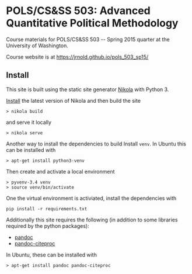 # POLS/CS&SS 503: Advanced Quantitative Political Methodology

Course materials for POLS/CS&SS 503 -- Spring 2015 quarter at the University of Washington.

Course website is at https://jrnold.github.io/pols_503_sp15/

## Install

This site is built using the static site generator [Nikola](http://getnikola.com/) with Python 3.

[Install](http://getnikola.com/handbook.html#installing-nikola) the latest version of Nikola and then build the site

```console
> nikola build
```
and serve it locally
```console
> nikola serve
```

Another way to install the dependencies to build
Install `venv`. In Ubuntu this can be installed with
```console
> apt-get install python3-venv
```
Then create and activate a local environment
```
> pyvenv-3.4 venv
> source venv/bin/activate
```
One the virtual environment is activiated, install the dependencies with
```
pip install -r requirements.txt
```

Additionally this site requires the following (in addition to some libraries required by the python packages):

- [pandoc](http://johnmacfarlane.net/pandoc/)
- [pandoc-citeproc](https://github.com/jgm/pandoc-citeproc)

In Ubuntu, these can be installed with
```console
> apt-get install pandoc pandoc-citeproc
```

